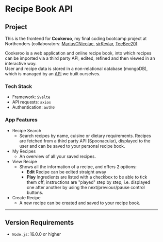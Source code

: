 # Recipe Book API

## Project

This is the frontend for **Cookeroo**, my final coding bootcamp project at Northcoders (collaborators: [MariusCNicolae](https://github.com/MariusCNicolae), [sirKevlar](https://github.com/sirKevlar), [TeeBee20](https://github.com/TeeBee20)).

Cookeroo is a web application and online recipe book, into which recipes can be imported via a third party API, edited, refined and then viewed in an interactive way.\
User and recipe data is stored in a non-relational database (mongoDB), which is managed by an [API](https://github.com/two-wheels01/recipe-book-BE.git) we built ourselves.

### Tech Stack

- Framework: `Svelte`
- API requests: `axios`
- Authentication: `auth0`

### App Features

- Recipe Search
  - Search recipes by name, cuisine or dietary requirements. Recipes are fetched from a third party API (Spoonacular), displayed to the user and can be saved to your personal recipe book.
- My Recipes
  - An overview of all your saved recipes.
- View Recipe
  - Shows all the information of a recipe, and offers 2 options:
    - **Edit** Recipe can be edited straight away
    - **Play** Ingredients are listed with a checkbox to be able to tick them off; instructions are "played" step by step, i.e. displayed one after another by using the next/previous/pause control buttons.
- Create Recipe
  - A new recipe can be created and saved to your recipe book.

---

## Version Requirements

- `Node.js`: 16.0.0 or higher
